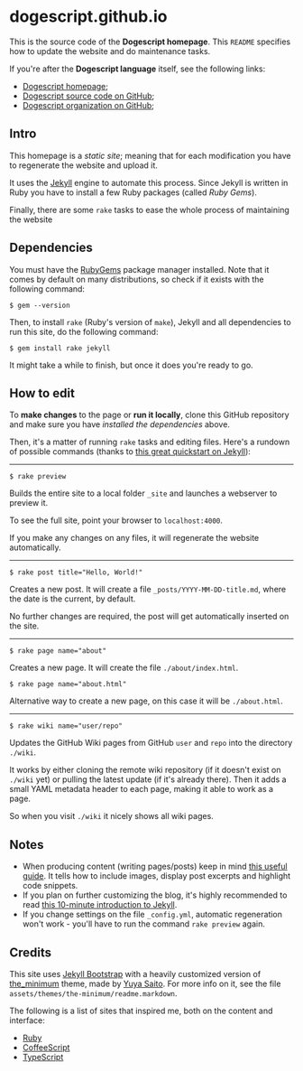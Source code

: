 # dogescript.github.io

This is the source code of the **Dogescript homepage**.
This `README` specifies how to update the website and do maintenance tasks.

If you're after the **Dogescript language** itself, see the following links:

* [Dogescript homepage][home];
* [Dogescript source code on GitHub][hub];
* [Dogescript organization on GitHub][org];

## Intro

This homepage is a *static site*; meaning that for each modification you have
to regenerate the website and upload it.

It uses the [Jekyll][jekyll] engine to automate this process. Since Jekyll
is written in Ruby you have to install a few Ruby packages (called _Ruby Gems_).

Finally, there are some `rake` tasks to ease the whole process of maintaining
the website

## Dependencies

You must have the [RubyGems][gems] package manager installed. Note that it
comes by default on many distributions, so check if it exists with the following
command:

    $ gem --version

Then, to install `rake` (Ruby's version of `make`), Jekyll and all dependencies
to run this site, do the following command:

    $ gem install rake jekyll

It might take a while to finish, but once it does you're ready to go.

## How to edit

To **make changes** to the page or **run it locally**, clone this GitHub
repository and make sure you have _installed the dependencies_ above.

Then, it's a matter of running `rake` tasks and editing files.
Here's a rundown of possible commands (thanks to [this great quickstart on Jekyll][tuto]):

---

    $ rake preview

Builds the entire site to a local folder `_site` and launches a webserver to
preview it.

To see the full site, point your browser to `localhost:4000`.

If you make any changes on any files, it will regenerate the website
automatically.

---

    $ rake post title="Hello, World!"

Creates a new post. It will create a file `_posts/YYYY-MM-DD-title.md`, where
the date is the current, by default.

No further changes are required, the post will get automatically inserted on the
site.

---

    $ rake page name="about"

Creates a new page. It will create the file `./about/index.html`.

    $ rake page name="about.html"

Alternative way to create a new page, on this case it will be `./about.html`.

---

    $ rake wiki name="user/repo"

Updates the GitHub Wiki pages from GitHub `user` and `repo` into the directory `./wiki`.

It works by either cloning the remote wiki repository (if it doesn't exist
on `./wiki` yet) or pulling the latest update (if it's already there).
Then it adds a small YAML metadata header to each page, making it able to
work as a page.

So when you visit `./wiki` it nicely shows all wiki pages.

## Notes

* When producing content (writing pages/posts) keep in mind
  [this useful guide][posts]. It tells how to include images, display
  post excerpts and highlight code snippets.
* If you plan on further customizing the blog, it's highly recommended to
  read [this 10-minute introduction to Jekyll][intro].
* If you change settings on the file `_config.yml`, automatic regeneration won't
  work - you'll have to run the command `rake preview` again.

## Credits

This site uses [Jekyll Bootstrap][boots] with a heavily customized version of
[the_minimum][theme] theme, made by [Yuya Saito][theme_author]. For more info
on it, see the file `assets/themes/the-minimum/readme.markdown`.

The following is a list of sites that inspired me, both on the content and interface:

* [Ruby](https://www.ruby-lang.org/en/)
* [CoffeeScript](http://coffeescript.org/)
* [TypeScript](http://www.typescriptlang.org/)

[home]:         http://dogescript.com/
[hub]:          https://github.com/dogescript/dogescript/
[org]:          https://github.com/dogescript/
[jekyll]:       http://jekyllrb.com/
[gems]:         https://rubygems.org/pages/download
[tuto]:         http://jekyllbootstrap.com/usage/jekyll-quick-start.html
[intro]:        http://jekyllbootstrap.com/lessons/jekyll-introduction.html
[boots]:        http://jekyllbootstrap.com/
[theme]:        https://github.com/studiomohawk/jekyll-theme-the_minimum
[theme_author]: http://layouts-the.me/
[posts]:        http://jekyllrb.com/docs/posts/

